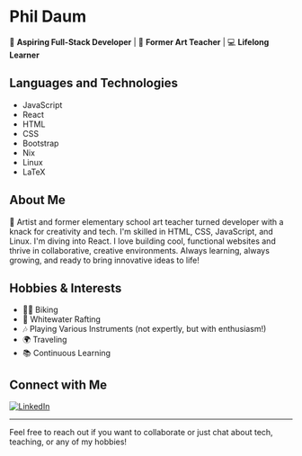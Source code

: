 # Phil Daum

🌟 **Aspiring Full-Stack Developer** | 🎨 **Former Art Teacher** | 💻 **Lifelong Learner**

## Languages and Technologies
- JavaScript
- React
- HTML
- CSS
- Bootstrap
- Nix
- Linux
- LaTeX

## About Me
🎨 Artist and former elementary school art teacher turned developer with a knack for creativity and tech. I'm skilled in HTML, CSS, JavaScript, and Linux. I'm diving into React. I love building cool, functional websites and thrive in collaborative, creative environments. Always learning, always growing, and ready to bring innovative ideas to life!

## Hobbies & Interests
- 🚴‍♂️ Biking
- 🌊 Whitewater Rafting
- 🎶 Playing Various Instruments (not expertly, but with enthusiasm!)
- 🌍 Traveling
- 📚 Continuous Learning

## Connect with Me
[![LinkedIn](https://img.shields.io/badge/LinkedIn-Phil%20Daum-blue)](https://www.linkedin.com/in/daumphil/)

---

Feel free to reach out if you want to collaborate or just chat about tech, teaching, or any of my hobbies!

